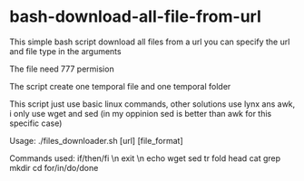 # bash-download-all-file-from-url
This simple bash script download all files from a url you can specify the url and file type in the arguments 

The file need 777 permision

The script create one temporal file and one temporal folder 

This script just use basic linux commands, other solutions use lynx ans awk, i only use wget and sed (in my oppinion sed is better than awk for this specific case)   

Usage: ./files_downloader.sh [url] [file_format] 

Commands used:
if/then/fi \n
exit \n
echo
wget
sed
tr
fold
head
cat
grep
mkdir
cd
for/in/do/done

